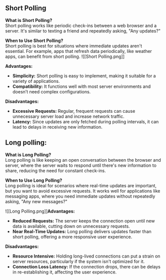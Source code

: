 ## Short Polling

**What is Short Polling?**  
Short polling works like periodic check-ins between a web browser and a server. It's similar to texting a friend and repeatedly asking, "Any updates?"

**When to Use Short Polling?**  
Short polling is best for situations where immediate updates aren't essential. For example, apps that refresh data periodically, like weather apps, can benefit from short polling.
![[Short Polling.png]]

**Advantages:**

- **Simplicity:** Short polling is easy to implement, making it suitable for a variety of applications.
- **Compatibility:** It functions well with most server environments and doesn’t need complex configurations.

**Disadvantages:**

- **Excessive Requests:** Regular, frequent requests can cause unnecessary server load and increase network traffic.
- **Latency:** Since updates are only fetched during polling intervals, it can lead to delays in receiving new information.
## Long polling:
**What is Long Polling?**  
Long polling is like keeping an open conversation between the browser and server, where the server waits to respond until there's new information to share, reducing the need for constant check-ins.

**When to Use Long Polling?**  
Long polling is ideal for scenarios where real-time updates are important, but you want to avoid excessive requests. It works well for applications like messaging apps, where you need immediate updates without repeatedly asking, "Any new messages?"

![[Long Polling.png]]**Advantages:**
- **Reduced Requests:** The server keeps the connection open until new data is available, cutting down on unnecessary requests.
- **Near Real-Time Updates:** Long polling delivers updates faster than short polling, offering a more responsive user experience.

**Disadvantages:**
- **Resource Intensive:** Holding long-lived connections can put a strain on server resources, particularly if the system isn't optimized for it.
- **Connection Loss Latency:** If the connection drops, there can be delays in re-establishing it, affecting the user experience.